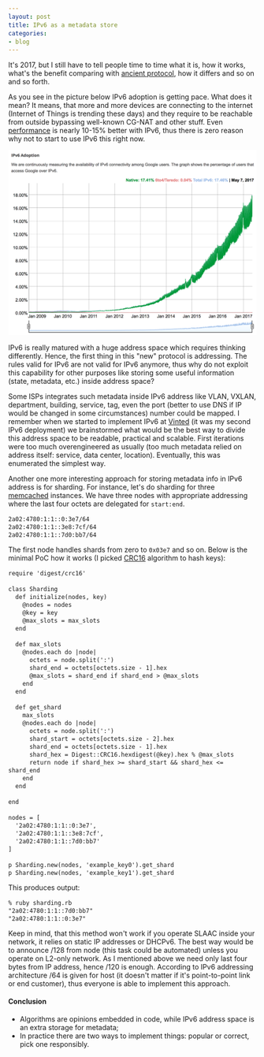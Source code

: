 ```yaml
---
layout: post
title: IPv6 as a metadata store
categories:
- blog
---
```


It's 2017, but I still have to tell people time to time what it is, how it works, what's the benefit comparing with [ancient protocol](https://en.wikipedia.org/wiki/IPv4), how it differs and so on and so forth.

As you see in the picture below IPv6 adoption is getting pace. What does it mean? It means, that more and more devices are connecting to the internet (Internet of Things is trending these days) and they require to be reachable from outside bypassing well-known CG-NAT and other stuff. Even [performance](https://code.facebook.com/posts/1192894270727351/ipv6-it-s-time-to-get-on-board/) is nearly 10-15% better with IPv6, thus there is zero reason why not to start to use IPv6 this right now.

![IPv6 adoption](/images/ipv6-adoption.png)

IPv6 is really matured with a huge address space which requires thinking differently. Hence, the first thing in this "new" protocol is addressing. The rules valid for IPv6 are not valid for IPv6 anymore, thus why do not exploit this capability for other purposes like storing some useful information (state, metadata, etc.) inside address space?

Some ISPs integrates such metadata inside IPv6 address like VLAN, VXLAN, department, building, service, tag, even the port (better to use DNS if IP would be changed in some circumstances) number could be mapped. I remember when we started to implement IPv6 at [Vinted](https://www.vinted.com/) (it was my second IPv6 deployment) we brainstormed what would be the best way to divide this address space to be readable, practical and scalable. First iterations were too much overengineered as usually (too much metadata relied on address itself: service, data center, location). Eventually, this was enumerated the simplest way.

Another one more interesting approach for storing metadata info in IPv6 address is for sharding. For instance, let's do sharding for three [memcached](https://memcached.org/) instances. We have three nodes with appropriate addressing where the last four octets are delegated for `start:end`.

```
2a02:4780:1:1::0:3e7/64
2a02:4780:1:1::3e8:7cf/64
2a02:4780:1:1::7d0:bb7/64
```

The first node handles shards from zero to `0x03e7` and so on. Below is the minimal PoC how it works (I picked [CRC16](https://en.wikipedia.org/wiki/Cyclic_redundancy_check) algorithm to hash keys):

```
require 'digest/crc16'

class Sharding
  def initialize(nodes, key)
    @nodes = nodes
    @key = key
    @max_slots = max_slots
  end

  def max_slots
    @nodes.each do |node|
      octets = node.split(':')
      shard_end = octets[octets.size - 1].hex
      @max_slots = shard_end if shard_end > @max_slots
    end
  end

  def get_shard
    max_slots
    @nodes.each do |node|
      octets = node.split(':')
      shard_start = octets[octets.size - 2].hex
      shard_end = octets[octets.size - 1].hex
      shard_hex = Digest::CRC16.hexdigest(@key).hex % @max_slots
      return node if shard_hex >= shard_start && shard_hex <= shard_end
    end
  end

end

nodes = [
  '2a02:4780:1:1::0:3e7',
  '2a02:4780:1:1::3e8:7cf',
  '2a02:4780:1:1::7d0:bb7'
]

p Sharding.new(nodes, 'example_key0').get_shard
p Sharding.new(nodes, 'example_key1').get_shard
```

This produces output:

```
% ruby sharding.rb
"2a02:4780:1:1::7d0:bb7"
"2a02:4780:1:1::0:3e7"
```

Keep in mind, that this method won't work if you operate SLAAC inside your network, it relies on static IP addresses or DHCPv6. The best way would be to announce /128 from node (this task could be automated) unless you operate on L2-only network. As I mentioned above we need only last four bytes from IP address, hence /120 is enough. According to IPv6 addressing architecture /64 is given for host (it doesn't matter if it's point-to-point link or end customer), thus everyone is able to implement this approach.

#### Conclusion

* Algorithms are opinions embedded in code, while IPv6 address space is an extra storage for metadata;
* In practice there are two ways to implement things: popular or correct, pick one responsibly.
